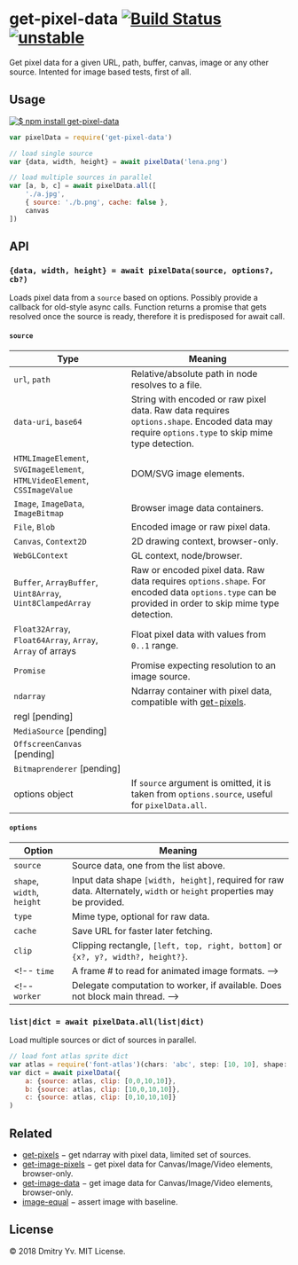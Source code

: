# get-pixel-data [![Build Status](https://travis-ci.org/dy/get-pixel-data.svg?branch=master)](https://travis-ci.org/dy/get-pixel-data) [![unstable](https://img.shields.io/badge/stability-unstable-green.svg)](http://github.com/badges/stability-badges)

Get pixel data for a given URL, path, buffer, canvas, image or any other source. Intented for image based tests, first of all.


## Usage

[![$ npm install get-pixel-data](http://nodei.co/npm/get-pixel-data.png?mini=true)](http://npmjs.org/package/get-pixel-data)

```javascript
var pixelData = require('get-pixel-data')

// load single source
var {data, width, height} = await pixelData('lena.png')

// load multiple sources in parallel
var [a, b, c] = await pixelData.all([
	'./a.jpg',
	{ source: './b.png', cache: false },
	canvas
])
```

## API

### `{data, width, height} = await pixelData(source, options?, cb?)`

Loads pixel data from a `source` based on options. Possibly provide a callback for old-style async calls. Function returns a promise that gets resolved once the source is ready, therefore it is predisposed for await call.

#### `source`

Type | Meaning
---|---
`url`, `path` | Relative/absolute path in node resolves to a file.
`data-uri`, `base64` | String with encoded or raw pixel data. Raw data requires `options.shape`. Encoded data may require `options.type` to skip mime type detection.
`HTMLImageElement`, `SVGImageElement`, `HTMLVideoElement`, `CSSImageValue` | DOM/SVG image elements.
`Image`, `ImageData`, `ImageBitmap` | Browser image data containers.
`File`, `Blob` | Encoded image or raw pixel data.
`Canvas`, `Context2D` | 2D drawing context, browser-only.
`WebGLContext` | GL context, node/browser.
`Buffer`, `ArrayBuffer`, `Uint8Array`, `Uint8ClampedArray` | Raw or encoded pixel data. Raw data requires `options.shape`. For encoded data `options.type` can be provided in order to skip mime type detection.
`Float32Array`, `Float64Array`, `Array`, `Array` of arrays | Float pixel data with values from `0..1` range.
`Promise` | Promise expecting resolution to an image source.
`ndarray` | Ndarray container with pixel data, compatible with [get-pixels](https://ghub.io/get-pixels).
regl [pending] |
`MediaSource` [pending] |
`OffscreenCanvas` [pending] |
`Bitmaprenderer` [pending] |
options object | If `source` argument is omitted, it is taken from `options.source`, useful for `pixelData.all`.

#### `options`

Option | Meaning
---|---
`source` | Source data, one from the list above.
`shape`, `width`, `height` | Input data shape `[width, height]`, required for raw data. Alternately, `width` or `height` properties may be provided.
`type` | Mime type, optional for raw data.
`cache` | Save URL for faster later fetching.
`clip` | Clipping rectangle, `[left, top, right, bottom]` or `{x?, y?, width?, height?}`.
<!-- `time` | A frame # to read for animated image formats. -->
<!-- `worker` | Delegate computation to worker, if available. Does not block main thread. -->


### `list|dict = await pixelData.all(list|dict)`

Load multiple sources or dict of sources in parallel.

```js
// load font atlas sprite dict
var atlas = require('font-atlas')(chars: 'abc', step: [10, 10], shape: [20, 20])
var dict = await pixelData({
	a: {source: atlas, clip: [0,0,10,10]},
	b: {source: atlas, clip: [10,0,10,10]},
	c: {source: atlas, clip: [0,10,10,10]}
)
```

## Related

* [get-pixels](https://ghub.io/get-pixels) − get ndarray with pixel data, limited set of sources.
* [get-image-pixels](https://ghub.io/get-image-pixels) − get pixel data for Canvas/Image/Video elements, browser-only.
* [get-image-data](https://ghub.io/get-image-data) − get image data for Canvas/Image/Video elements, browser-only.
* [image-equal](https://ghub.io/image-equal) − assert image with baseline.

## License

© 2018 Dmitry Yv. MIT License.
